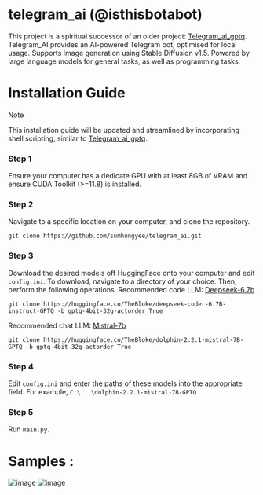 # telegram_ai (@isthisbotabot)
This project is a spiritual successor of an older project: [Telegram_ai_gptq](https://github.com/sumhungyee/telegram_ai_gptq).
Telegram_AI provides an AI-powered Telegram bot, optimised for local usage. Supports Image generation using Stable Diffusion v1.5.
Powered by large language models for general tasks, as well as programming tasks.

# Installation Guide
> [!NOTE]  
> This installation guide will be updated and streamlined by incorporating shell scripting, similar to [Telegram_ai_gptq](https://github.com/sumhungyee/telegram_ai_gptq).
### Step 1
Ensure your computer has a dedicate GPU with at least 8GB of VRAM and ensure CUDA Toolkit (>=11.8) is installed.

### Step 2
Navigate to a specific location on your computer, and clone the repository.
  ```
  git clone https://github.com/sumhungyee/telegram_ai.git
  ```
### Step 3
Download the desired models off HuggingFace onto your computer and edit `config.ini`.
  To download, navigate to a directory of your choice. Then, perform the following operations.
  Recommended code LLM: [Deepseek-6.7b](https://arxiv.org/pdf/2401.14196.pdf)
  ```
  git clone https://huggingface.co/TheBloke/deepseek-coder-6.7B-instruct-GPTQ -b gptq-4bit-32g-actorder_True
  ```
  Recommended chat LLM: [Mistral-7b](https://arxiv.org/abs/2310.06825)
  ```
  git clone https://huggingface.co/TheBloke/dolphin-2.2.1-mistral-7B-GPTQ -b gptq-4bit-32g-actorder_True
  ```
### Step 4
Edit `config.ini` and enter the paths of these models into the appropriate field. For example, `C:\...\dolphin-2.2.1-mistral-7B-GPTQ`
### Step 5
Run `main.py`.


# Samples :
![image](https://github.com/sumhungyee/telegram_ai/assets/113227987/607812c8-9180-40f9-8240-c90c90430968)
![image](https://github.com/sumhungyee/telegram_ai/assets/113227987/85fbee65-87ad-4ea3-941a-8a32e87caaf5)


